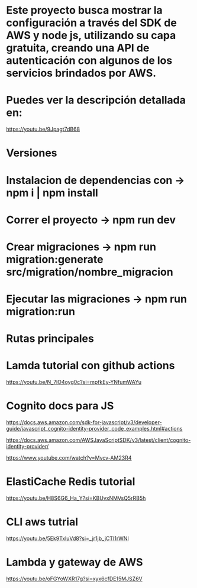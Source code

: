 
# Este proyecto busca mostrar la configuración a través del SDK de AWS y node js, utilizando su capa gratuita, creando una API de autenticación con algunos de los servicios brindados por AWS.

# Puedes ver la descripción detallada en:
https://youtu.be/9Jpagt7dB68


# Versiones 
<!-- 
node: 20.18.0
mysql: Ver 15.1 Distrib 10.4.32-MariaDB
"express": "4.21.0",
"joi": "^17.13.3", 
"mysql2": "^3.11.3"
"@aws-sdk/client-cognito-identity-provider": "^3.675.0",
-->
# Instalacion de dependencias con -> npm i | npm install

# Correr el proyecto -> npm run dev

# Crear migraciones -> npm run migration:generate src/migration/nombre_migracion

# Ejecutar las migraciones -> npm run migration:run

# Rutas principales 
<!-- 
GET
/hello-banana -> Respuesta de que la api esta funcionando, ruta  sin proteccion

POST
/auth/signup -> Registro de usuario, recibe un objeto json del tipo 
{
    "name": "",
    "lastname": "", 
    "username": "",
    "email": "", -> debe de ser un correo real para verrificarlo
    "password": "1234Abc#", -> tipo numero, mayuscula y caracter especial, 8 caracteres minimo
    "repeat_password": "1234Abc#",
    "phone": "",
    "adress": ""
    
}

POST
/auth/verify -> Verificacion de codigo, llega al correo de registro, recibe un objeto json del tipo 
{
    "username": "",
    "code": ""
}

POST
/auth/signin -> Inicio de sesion,  recibe un objeto json del tipo 
{
    "username": "", 
    "password": ""
}

GET
/auth/logout -> ruta validada, necesita el token de acceso del inico de sesion

GET
/user/show -> muestra informacion del usuario loggeado
 -->


# Lamda tutorial con github actions
https://youtu.be/N_7lO4oyg0c?si=mpfkEy-YNfumWAYu

# Cognito docs para JS
https://docs.aws.amazon.com/sdk-for-javascript/v3/developer-guide/javascript_cognito-identity-provider_code_examples.html#actions

https://docs.aws.amazon.com/AWSJavaScriptSDK/v3/latest/client/cognito-identity-provider/

https://www.youtube.com/watch?v=Mvcv-AM23R4

# ElastiCache Redis tutorial
https://youtu.be/H8S6G6_Ha_Y?si=KBUvxNMVsQ5rRB5h

# CLI aws tutrial
https://youtu.be/5Ek9TxluVd8?si=_jr1jb_jCTI1rWNl

# Lambda y gateway de AWS
https://youtu.be/oFGYoWXR17g?si=xyx6cfDE15MJSZ6V
